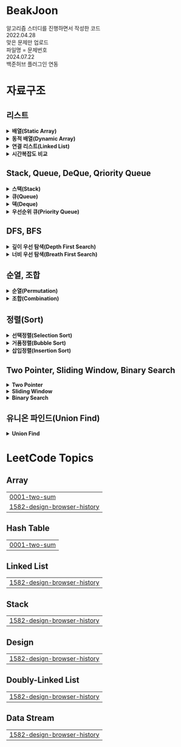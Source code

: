 # BeakJoon
알고리즘 스터디를 진행하면서 작성한 코드 \
2022.04.28 \
맞은 문제만 업로드 \
파일명 = 문제번호 \
2024.07.22 \
백준허브 플러그인 연동


# 자료구조

## 리스트
<details>
  <summary><b>배열(Static Array)</b></summary>
  <div markdown="1">
    
  - 고정된 저장공간 -> 선언 시 size 할당 필요.
    ```  
        int[] arr1 = new int[5]; //size가 5인 int형 배열 - 공간만 우선 할당
        int[] arr2 = {1,2,3,4,5}; //size가 5인 int형 배열 - 공간 + 값 할당
    ```  
  - 데이터를 연속적·순차적으로 저장 -> 첫 주소값만 알면 어떤 index에도 바로 접근 가능 -> 시간복잡도 O(1)
    ```
      ex) 첫 주소 = 0X4AF55
      -> 두 번째 데이터 = 0X4AF55 +4*1(byte)
      -> 세 번째 데이터 = 0X4AF55 +4*2(byte)
        ...
      -> n 번째 데이터 = 0X4AF55 +4*(n-1)(byte)
      => 시간복잡도 O(1)
     ```
  - LinkedList의 경우 탐색 시 시간복잡도가 O(n). 따라서 데이터 갯수가 정해져 있다면 배열을 사용하는 것이 효율적.
  - 하지만 데이터 갯수가 정해져 있지 않아 매번 크기가 큰 배열을 선언해야 한다면 메모리 비효율 발생 + 선언 시 정한 size 보다 더 많은 데이터가 저장돼야 하면 에러 발생 => `동적배열` 사용

  </div>
</details>

<details>
  <summary><b>동적 배열(Dynamic Array)</b></summary>
  <div markdown="1">
    
  - 유동적으로 배열 크기 조정.
  - 기존에 할당된 size를 초과하면 size를 2배로 늘린 배열을 새로 선언(doubling)하고 새로운 배열에 데이터 이동, 이후 기존 배열을 삭제함. (resize)
  - java에서는 `ArrayList`로 구현됨.
  - `add(E element)` : 시간복잡도가 배열 크기를 늘려야 하는 경우엔 O(n), 아닌 경우엔 O(1). 아닌 경우가 더 많기 때문에 평균적으로 O(1)
  - `add(int index, E element)` : 인자로 넘겨지는 인덱스 뒤의 데이터를 우측으로 한 칸 씩 이동시킴 -> 시간복잡도 O(n)
  - `remove(int index), remove(E element)` : 해당되는 데이터 찾아서 제거 후 뒤의 데이터를 좌측으로 한 칸 씩 이동시킴 -> 시간복잡도 O(n)
  - `indexOf(Object o)` : 배열 전체 순회 -> 시간복잡도 O(n)
    ``` java
      List<String> list = new ArrayList<String>();
      //get at 시간복잡도 : O(1)
      list.get(1);
      
      //insert back 시간복잡도 :amortized O(1)
      list.add("end");
      
      //insert at 시간복잡도 : O(n) 
      list.add(0, "add");
      
      //remove at 시간복잡도 : O(n)
      list.remove(0);
      list.remove("add");
      
      //search by value 시간복잡도 : O(n)
      list.indexOf("add"); //null일 경우 return -1 
    ```
  </div>
</details>

<details>
  <summary><b>연결 리스트(Linked List)</b></summary>
  <div markdown="1">

  - 'Node'라는 구조체가 연결되는 형식으로 데이터를 저장. '포인터'를 통해 각각의 노드에 접근함.
  - 'Node' : 값(data)와 이전, 다음 노드를 가리키는 '포인터'로 구성됨.
  - '이전 포인터(prev)' : 이전 노드를 가리키는 포인터. 첫 번째 노드(head)의 경우 null 값을 가짐.
  - '다음 포인터(next)' : 다음 노드를 가리키는 포인터. 마지막 노드의 경우 null 값을 가짐.
  - 다음 노드를 가리키는 포인터가 하나만 있는 경우를 Singly Linked List, 이전과 다음 노드 모두 있는 경우는 Doubly Linked List라고 함.
  - java의 Linked List는 Doubly Linked List로 구현되어있음.
  - 배열과 달리 메모리 상에서 연속적으로 저장되지 않기 때문에 사용에 좀 더 자유로움.
  - 메모리상에서는 비연속적이지만, 자료의 주소값을 통해 순차적으로 접근 가능함.
    ```java
     LinkedList<String> linkedList = new LinkedList<String>();
        
      /*데이터 삽입*/
      
      //insert first 시간복잡도 : O(1)
      linkedList.addFirst("first"); //deque
      
      //insert last 시간복잡도 : O(1)
      linkedList.addLast("last"); //deque
      
      //insert at 시간복잡도 : O(n)
      linkedList.add(1, "mid"); //list
      
      //insert last return boolean 시간복잡도 : O(1)
      linkedList.offer("offer1"); //deque, queue
      linkedList.offerLast("last"); //deque

      /*데이터 조회*/
      //get first 시간복잡도 : O(1)
      linkedList.getFirst(); //deque
      //get last 시간복잡도 : O(1)
      linkedList.getLast(); //deque
      //get at 시간복잡도 : O(n)
      linkedList.get(2); //list
      
      /*데이터 삭제*/
      //remove first 시간복잡도 : O(1) 
      linkedList.remove(); //deque, queue
      linkedList.removeFirst(); //deque
      
      //remove last 시간복잡도 : O(1)
      linkedList.removeLast(); //deque
      
      //remove at 시간복잡도 : O(n)
      linkedList.remove(1); //list
      
      /*데이터 수정*/
      linkedList.set(1, "set");
    ````
   
  </div>
</details>

<details>
  <summary><b>시간복잡도 비교</b></summary>
  <div markdown="1">

  |action|Static Array|Dynamic Array|Linked List|
  |---|---|---|---|
  |access|O(1)|O(1)|O(n)|
  |getFirst/getLast|-|-|O(1)|
  |update|O(1)|O(1)|O(n)|
  |insert back|O(1)|amortized O(1)|O(n)-Singly \| O(1)-Doubly|
  |insert front|-|O(n)|O(1)|
  |insert at|O(n)|O(n)|O(n)|
  |remove back|O(1)|O(1)|O(n)-Singly \| O(1)-Doubly|
  |remove front|-|O(n)|O(1)|
  |remove at|O(n)|O(n)|O(n)|
  
  </div>
</details>

## Stack, Queue, DeQue, Qriority Queue
<details>
  <summary><b>스택(Stack)</b></summary>
  <div markdown="1">
    
  - 나중에 저장된 것을 먼저 꺼냄 -> 후입선출(LIFO)
  - 매소드
    |type|method|설명|
    |---|---|---|
    |boolean|empty()|Stack이 피어있는지 확인|
    |Object|peek()|맨 위에 저장된 객체 반환(반환 후 삭제x, 비어있으면 EmptyStackException 발생)|
    |Object|pop()|맨 위에 저장된 객체 반환(반환 후 삭제o, 비버있으면 EmptyStackException 발생)|
    |Object|push()|객체 저장|
    |int|search(Object o)|객체를 찾아서 위치 전달. 없으면 -1 전달(배열과 달리 인덱스 1부터 시작)|
  - 예시
    ```java
    import java.util.Stack;
    
    public class Main {
        public static void main(String[] args) {
    		
    		Stack<Integer> stack = new Stack<Integer>();
                      // 인덱스 
    		stack.push(1); //5
    		stack.push(2); //4 
    		stack.push(3); //3 
    		stack.push(4); //2 
    		stack.push(5); //1
    		
    		System.out.println(stack.search(4)); // 결과 : 2
    		System.out.println(stack.peek()); // 결과 : 5
    		System.out.println(stack.pop()); // 결과 : 5
    		System.out.println(stack.peek()); // 결과 : 4
    ```
  </div>
</details>

<details>
  <summary><b>큐(Queue)</b></summary>

  <div markdown="1">

  - 먼저 저장한 것을 먼저 꺼냄 -> 선입선출(FIFO)
  - 메소드
    |type|method|설명|
    |---|---|---|
    |boolean|add(Object o)|객체 저장(저장공간 부족하면 IllegalStateException 발생)|
    |Object|remove()|객체 반환 후 삭제o(Queue가 비어있으면 NoSuchElementException 발생)|
    |Object|element()|객체 반환 후 삭제x(Queue가 비어있으면 NoSuchElementException 발생)|
    |boolean|offer(Object o)|객체 저장(저장공간 부족하면 false 반환)|
    |Object|poll()|객체 반환 후 삭제o(Queue가 비어있으면 null 반환)|
    |Object|peek()|겍체 반환 후 삭제x(Queue가 비어있으면 null 반환)|
  - 예시
    ```java
     import java.util.Queue;
    
    public class Main {
      public static void main(String[] args) {
        Queue<Integer> queue = new LinkedList<Integer>();
        
        queue.add(1);
        queue.add(2);
        queue.add(3);
        queue.add(4);
        queue.add(5);
  
        System.out.println(queue.element()); //결과 : 1
        System.out.println(queue.remove()); //결과 : 1
        System.out.println(queue.element()); //결과 : 2
        System.out.println(queue.remove()); //결과 : 2
        System.out.println(queue.remove()); //결과 : 3
        System.out.println(queue.element()); //결과 : 4 
    ```    
  </div>
</details>

<details>
  <summary><b>덱(Deque)</b></summary>

  <div markdown="1">

  - 양쪽에서 추가,삭제 가능한 양방향 큐(Double-Ended Queue)
  - Queue를 상속받아 구현되며, Java에서는 ArrayDeque, LinkedList 등으로 구현됨
  - Stack 대신 Deque를 사용해야 하는 이유 : Stack은 Vector 클래스를 상속받아 구현됨. Vector는 동기화된 메서드로 구현되어있어 멀티 스레드 환경에서는 안전하지만 단일 스레드 환경에서는 동기화 차리에 대한 오버헤드가 발생하면서 성능이 저하됨. 이로인해 Vector 사용이 권장되지 않고 Vector를 상속받는 Stack 또한 권장되지 않음. 
  - 메소드
    - Stack과 대응되는 매소드 (addLast/addremove 또는 addFirst/removeFirst)
      |Stack|Deque|
      |---|---|
      |push(e)|addFirst(e)|
      |pop()|removeFirst()|
      |peek()|peekFirst()|
    - Queue와 대응되는 메소드
      |Queue|Deque|
      |---|---|
      |add(e)|addLast(e)|
      |offer(e)|offerLast(e)|
      |remove()|removeFirst()|
      |poll()|pollFirst()|
      |element()|getFirst()|
      |peek()|peekFirst()|

  </div>
</details>

<details>
  <summary><b>우선순위 큐(Priority Queue)</b></summary>

  <div markdown="1">
    
  - 들어오는 순서에 상관 없이 우선순위가 높은 데이터가 먼저 나가는 자료구조
  - `힙(Heap)`을 이용하여 구현하는 것이 가장 효율적
  - 배열 vs 힙 시간복잡도 비교
    ||배열|힙|
    |---|---|---|
    |원소 추가|O(1)|O(logN)|
    |우선순위 가장 높은 원소 확인|O(N)|O(1)|
    |우선순위 가장 높은 원소 제거|O(N)|O(logN)|
  - `힙(Heap)` : 우선순위큐를 위해 고안된 `완전이진트리` 형태의 자료구조
  - `완전이진트리` : 두 개의 자식 노드만 갖는 이진트리. 마지막 레벨을 제외한 모든 레벨이 채워져 있고, 마지막 레벨은 왼쪽부터 채워져야함.
  - 힙의 종류
    - 최대 힙(Max Heap) : 부모 노드의 값이 자식 노드보다 크거나 같음. 가장 위의 노드가 최댓값.
    - 최소 힙(Min Heap) : 부모 노드의 값이 자식 노드보다 작거나 같음. 가장 위의 노드가 최솟값.
  - 힙을 배열로 표현했을 때의 인덱스
    - 왼쪽 자식 노드 : 부모 노드 *2
    - 오른쪽 자식 노드 : 부모 노드*2+1
    - 부모 노드 : 자식 노드/2

  - 노드 삽입
    - 마지막 레벨의 왼쪽 부터 삽입. 삽입 후 부모 노드와 비교 후 우선순위에 따라 노드 변경.
      ``` java
      //Min Heap
      ArrayList<Integer> heap = new ArrayList<Integer>();
      public void insert(int number) {
        int i = heap.size()+1; //마지막 노드의 인덱스
    
        while(i>1 && number < heap.get(i/2)) { //첫번째 노드까지  부모 노드와 비교
          //부모 노드 보다 작으면 부모노드를 자식 노드로, 새로 들어온 노드를 부모노드로 변경
          heap.set(i, heap.get(i/2));
          i/=2; //부모 노드로 이동
        }
        heap.set(i, number);
      }
      ```
  - 노드 삭제
    - 최상위 노드를 삭제하면 트리구조가 깨지기 때문에 젤 마지막 노드와 최상위 노드의 자리를 변경 후 마지막 노드 삭제. 이후 자식 노드와 비교하며 우선순위에 따라 노드 변경.
      ```java
       //Min Heap
      ArrayList<Integer> heap = new ArrayList<Integer>();
      public void delete() {
        int temp = heap.get(heap.size()); //최상위로 올릴 노드
        heap.set(heap.size(), heap.get(1)); //첫번째 노드를 마지막 노드로 이동
        heap.remove(heap.size()); //마지막 노드 삭제
        int parent = 1; //현재 노드
        int child = 2; //자식 노드
        
        while(child<heap.size() && temp < heap.get(child)) { //마지막 노드 까지 자식노드와 비교, 자식 노드보다 작으면 중단
          //왼쪽 노드 보다 오른쪽 노드가 더 작으면 오른쪽 노드로 이동
          if(heap.get(child) > heap.get(child+1)) {
            child++;
          }
          
          //자식 노드와 자리 바꾸고 다음 자식노드와 비교
          heap.set(parent, heap.get(child));
          parent = child;
          child = child*2;
        }
        heap.set(parent, temp);
      }
      ```

    - 자바의 Priority Queue
      ```java
      public static void main(String[] args) throws IOException {
        //오름차순
        PriorityQueue<Integer> asc = new PriorityQueue<Integer>();
      
        asc.add(5);
        asc.add(3);
        asc.add(2);
        asc.add(6);
        asc.add(1);
      
        while(!asc.isEmpty()) {
          System.out.println(asc.poll()); // 출력 : 1 2 3 5 6
        }

        //내림차순
        PriorityQueue<Integer> desc = new PriorityQueue<Integer>(Collections.reverseOrder());
      
        desc.add(5);
        desc.add(3);
        desc.add(2);
        desc.add(6);
        desc.add(1);
      
        while(!desc.isEmpty()) {
          System.out.println(desc.poll()); // 출력 : 6 5 3 2 1
        }

        //람다식을 이용하여 우선순위 변경
        PriorityQueue<Integer> abs = new PriorityQueue<Integer>((o1, o2) -> {
  			if(Math.abs(o1) == Math.abs(o2)) {
  				return o1 - o2; //절댓값이 같으면 더 작은 수 우선
  			} else {
  				return Math.abs(o1) - Math.abs(o2); //절댓값이 작은 순서대로
  			}
  		});
  		
  		abs.add(1);
  		abs.add(-1);
  		abs.add(-2);
  		abs.add(-3);
  		System.out.println("abs:"+abs.poll()); // 출력 : -1
      }
      ```
  </div>
</details>

## DFS, BFS
<details>
  <summary><b>깊이 우선 탐색(Depth First Search)</b></summary>

  <div markdown="1">

  - 그래프에서 깊은 부분을 우선적으로 탐색하는 알고리즘
  - 동작 과정
    1. 첫 번째 노드 방문
    2. 인접 노드 유무 확인
    3. 인접 노드 존재o -> 현재 노드를 스택에 저장 후 방문처리
    4. 인접 노드 존재x -> 스택에서 최상단 노드 꺼내어 해당 노드로 이동
    5. 2~4번 순서 반복하다가 인접 노드가 없고 스택에 저장된 노드도 없으면 탐색 종료

  - 장점
    - 현재 순회 중인 노드만 저장(Stack 활용)하기 때문에 BFS에 비해 메모리 공간을 덜 차지함
    - 목표 노드가 깊은 단계에 있는 경우 해를 빨리 구할 수 있음
  - 단점
    - 해가 없는 경로에 깊이 빠질 수 있음 -> 미리 지정한 임의의 깊이까지만 탐색하고, 목표 노드를 발견하지 못하면 다음 경로를 탐색하도록 설정해야 함
    - 얻은 해가 최단 경로라는 보장은 없음(최적의 해가 아닐 수 있음)
  - java 구현
    ```java
    package demo;
    
    import java.io.*;
    import java.util.*;
    
    public class Main{
    
    	static Deque<Integer> stack = new LinkedList<Integer>();
    	static boolean visited[];
    	static int graph[][]; 
    	static int nodes;
    	static int edges;
    	static StringBuffer sb;
    
    	public static void main(String[] args) throws IOException {
    		BufferedReader br = new BufferedReader(new InputStreamReader(System.in));
    		StringTokenizer st = new StringTokenizer(br.readLine());
    		nodes = Integer.parseInt(st.nextToken());
    		edges = Integer.parseInt(st.nextToken());
    		int start = Integer.parseInt(st.nextToken());
    		visited = new boolean[nodes+1];
    		graph = new int[nodes+1][nodes+1];
    		sb = new StringBuffer();
    		
    		for(int i=0; i<edges; i++) {
    			StringTokenizer st2 = new StringTokenizer(br.readLine());
    			int node1 = Integer.parseInt(st2.nextToken());
    			int node2 = Integer.parseInt(st2.nextToken());
    			graph[node1][node2] = 1;
    			graph[node2][node1] = 1;
    		}
    		
    		
    		visited[start] = true;
    		stack.add(start);
    		sb.append(start).append(" ");
    		
    		dfs(start);
    		
    		System.out.println(sb.toString());
    		
    	}
    
    	public static void dfs(int current) {
    		for(int j=1; j<=nodes; j++) {
    			//인접 노드 확인
    			if(graph[current][j] == 1) {
    				//방문 여부 확인
    				if(!visited[j]) {
    					//스택에 저장 후 방문 처리
    					stack.add(j);
    					visited[j] = true;
    					
    					sb.append(j).append(" ");
    					//인접 노드 방문
    					dfs(j);
    				}
    			}
    		}
    	}
    }
    ```
  </div>
</details>

<details>
  <summary><b>너비 우선 탐색(Breath First Search)</b></summary>

  <div markdown="1">
    
  - 그래프에서 가까운 노드부터 우선적으로 탐색하는 알고리즘
  - 큐 자료구조를 이용함
  - 동작과정
    1. 첫번째 노드 방문처리 후 인접 노드를 큐에 저장
    2. 큐에서 값을 꺼내어 방문처리 후 인접 노드 중 방문하지 않은 노드 있다면  큐에 저장.
    3. 큐에서 값을 꺼낼 수 없을 때 까지 2~3번 반복.

  - 장점
    - 최단 경로를 구할 수 있음
  - 단점
    - 경로가 매우 길 경우 탐색해야하는 노드의 수가 증가함으로 메모리 공간을 많이 차지함
    - 해가 존재하지 않는다면 유한 그래프의 경우 모든 그래프를 탐색한 후 실패로 끝남
    - 무한 그래프의 경우 해를 찾지 못하고 끝내지도 못함
  - java 구현
  ```java
  import java.io.*;
  import java.util.*;
  
  public class Main{
  
  	static boolean visited[];
  	static int graph[][]; 
  	static int nodes;
  	static int edges;
  	static StringBuffer sb;
  	static Queue<Integer> queue = new LinkedList<Integer>();
  	public static void main(String[] args) throws IOException {
  		BufferedReader br = new BufferedReader(new InputStreamReader(System.in));
  		StringTokenizer st = new StringTokenizer(br.readLine());
  		nodes = Integer.parseInt(st.nextToken());
  		edges = Integer.parseInt(st.nextToken());
  		int start = Integer.parseInt(st.nextToken());
  		visited = new boolean[nodes+1];
  		graph = new int[nodes+1][nodes+1];
  		sb = new StringBuffer();
  		
  		for(int i=0; i<edges; i++) {
  			StringTokenizer st2 = new StringTokenizer(br.readLine());
  			int node1 = Integer.parseInt(st2.nextToken());
  			int node2 = Integer.parseInt(st2.nextToken());
  			graph[node1][node2] = 1;
  			graph[node2][node1] = 1;
  		}
  		
  		
  		visited[start] = true;
  		sb.append(start).append(" ");
  		queue.add(start);
  		
  		while(!queue.isEmpty()) {
  			//큐에서 값을 꺼내서 탐색
  			bfs(queue.poll());
  		}
  		
  		System.out.println(sb.toString());
  		
  	}
  
  	public static void bfs(int current) {
  		for(int j=1; j<=nodes; j++) {
  			//인접 노드 확인
  			if(graph[current][j] == 1) {
  				//방문 여부 확인
  				if(!visited[j]) {
  					//큐에 저장 후 방문 처리
  					queue.add(j);
  					visited[j] = true;
  					
  					sb.append(j).append(" ");
  				}
  			}
  		}
  	}
  }
  ```
  </div>
</details>

## 순열, 조합
<details>
  <summary><b>순열(Permutation)</b></b></summary>

  <div markdown="1">
    
  - n개의 값 중에서 r개의 값을 <b>순서를 고려하여</b> 선정하는 경우의 수
  - 즉, 순서가 다르면 다른 경우의 수로 봄([a,b]와 [b,a]는 다른 것으로 취급)
  - 경우의 수를 계산할 때는 n!/(n-r)!로 계산 함
  - java 코드
    ```java
    import java.io.*;
    import java.util.*;
    
    public class Main{
    
    	public static boolean[] visited;
    	public static int[] result;
    	public static int r;
    	public static int n;
    	public static int[] intArrN;
    	
    	public static void main(String[] args) throws IOException {
    		BufferedReader br = new BufferedReader(new InputStreamReader(System.in));
    		n = Integer.parseInt(br.readLine());
    		r = Integer.parseInt(br.readLine());
    		String[] arrN = br.readLine().split("");
    		intArrN = new int[n];
    		visited = new boolean[n];
    		result  = new int[r];
    		for(int i=0; i<arrN.length; i++) {
    			intArrN[i] = Integer.parseInt(arrN[i]);
    		}
    		
    		System.out.println(n+"P"+r+"="+permutationCount(n, r));
    		permutation(0);
    	}
    	
    	/**
    	 * 순열 경우의 수
    	 * @param n
    	 * @param r
    	 * @return
    	 */
    	public static int permutationCount(int n, int r) {
    		return factorial(n) / factorial(n-r);
    	}
    	
    	public static int factorial(int number) {
    		if(number == 1 || number == 0) {
    			return 1;
    		}
    		return number*factorial(number-1);
    	}
    	
    	/**
    	 * 순열의 모든 경우 출력
    	 * @param depth
    	 */
    	public static void permutation(int depth) {
    		if(depth == r) {
    			Arrays.stream(result).forEach(System.out::print);
    			System.out.println("");
    			return;
    		}
    		for(int i=0; i<n; i++) {
    			if(visited[i]) {
    				continue;
    			} else {
    				result[depth] = intArrN[i];
    				visited[i] = true;
    				permutation(depth+1);
    				visited[i] = false; //r번째까지 다 돌면 visited 초기화 
    			}
    		}
    	}
    }
    ```
- 콘솔
  ```
  4 //n 입력 
  2 //r 입력
  1234 //arrN 입력
  4P2=12 // 순열 경우의 수
  12 //순열 출력 시작
  13
  14
  21
  23
  24
  31
  32
  34
  41
  42
  43 //순열 출력 종료
  ```
  </div>
</details>

<details>
  <summary><b>조합(Combination)</b></summary>

  <div markdown="1">

  - n개의 값 중에서 r개의 값을 <b>순서를 고려하지 않고</b> 선정하는 경우의 수
  - 즉, 순서가 달라도 같은 경우의 수로 봄([a,b]와 [b,a]는 같은 것으로 취급)
  - 경우의 수를 계산할 때는 n!/((n-r)!*r!)로 계산하고 nCr로 표기함
  - java 코드 : `나`를 포함하는 경우의 수(n-1Cr-1)와 `나`를 포함하지 않는 경우의 수(n-1Cr)의 합으로 치환하여 재귀함수 구현
    ```java
    import java.io.*;
    import java.util.*;
    
    public class Main{
    
    	public static boolean[] visited;
    	public static int[] result;
    	public static int r;
    	public static int n;
    	public static int[] intArrN;
    	
    	public static void main(String[] args) throws IOException {
    		BufferedReader br = new BufferedReader(new InputStreamReader(System.in));
    		n = Integer.parseInt(br.readLine());
    		r = Integer.parseInt(br.readLine());
    		String[] arrN = br.readLine().split("");
    		intArrN = new int[n];
    		visited = new boolean[n];
    		result  = new int[r];
    		for(int i=0; i<arrN.length; i++) {
    			intArrN[i] = Integer.parseInt(arrN[i]);
    		}
    		
    		System.out.println(n+"C"+r+"="+combinationCount(n, r));
    		combination(0);
    	}
    	
    	/**
    	 * 조합 경우의 수
    	 * @param n
    	 * @param r
    	 * @return
    	 */
    	public static int combinationCount(int n, int r) {
    		if(n == r || r == 0) {
    			return 1;
    		}
    		return combinationCount(n-1, r-1) + combinationCount(n-1, r);
    	}
    	
    	/**
    	 * 조합의 모든 경우 출력
    	 * @param depth
    	 */
    	public static void combination(int depth) {
    		if(depth == r) {
    			Arrays.stream(result).forEach(System.out::print);
    			System.out.println("");
    			return;
    		}
    		for(int i=depth; i<n; i++) { //depth 이전의 값은 제외
    			if(visited[i]) {
    				continue;
    			} else {
    				result[depth] = intArrN[i];
    				visited[i] = true;
    				combination(depth+1);
    				visited[i] = false; //r번째까지 다 돌면 visited 초기화 
    			}
    		}
    	}
    }
    ```
  - 출력
    ```
    4 //n 입력
    2 //r 입력
    1234 //arrN 입력
    4C2=6 //조합 경우의 수 출력
    12 //조합의 모든 경우의 수 출력 시작
    13
    14
    23
    24
    32
    34
    42
    43 //조합의 모든 경우의 수 출력 종료
    ```
  </div>
</details>

## 정렬(Sort)
<details>
  <summary><b>선택정렬(Selection Sort)</b></summary>

  <div markdown="1">

  - 해당 순서에 원소를 넣을 위치는 정해져 있고, 어떤 원소를 넣을지 선택하는 알고리즘.
  - 시간복잡도 : O(n²)
  - 예)
    - 오름차순 : 첫 번째 위치에 최솟값, 두 번째 위치에 두 번째 최솟값...
    - 내림차순 : 첫 번째 위치에 최댓값, 두 번째 위치에 두 번째 최솟값...
  - java 코드(오름차순 정렬, 배열 마지막 순서에 최댓값 -> 첫번째 순서에 최솟값)
  ```java
  import java.io.*;
  import java.util.*;
  
  public class Main{
      public static void main(String[] args) throws IOException {
          BufferedReader br = new BufferedReader(new InputStreamReader(System.in));
          StringTokenizer st = new StringTokenizer(br.readLine());
          int N = Integer.parseInt(st.nextToken());
          int K = Integer.parseInt(st.nextToken());
          int[] arr = new int[N];
          
          //배열에 값 넣기
          StringTokenizer st2 = new StringTokenizer(br.readLine());
          for (int i=0; i<N; i++) {
              arr[i] = Integer.parseInt(st2.nextToken());
          }
          
          solution(N, K, arr);
          
      }
      
      public static void solution(int N, int K, int[] arr) {
          int count = 0;
          int max = 0;
          for(int i=N-1; i>0; i--) {
          	max = i; //최댓값의 인덱스 
          	//최댓값 찾기
              for(int j=i-1; j>=0; j--) {
              	if(arr[j]>arr[max]) {
              		max = j;
              	}
              }
              //배열의 i번째 위치가 최댓값이 아니면 자리 교체
              if(i!=max) {
              	int temp = arr[max];
              	arr[max] = arr[i];
              	arr[i] = temp;
              	++count;
              }
          }
          Arrays.stream(arr).forEach(System.out::print);
      }
  }

  ```
  </div>
</details>

<details>
  <summary><b>거품정렬(Bubble Sort)</b></b></summary>

  <div markdown="1">

  - 서로 인접한 두 원소를 비교하고, 조건에 맞지 않다면 자리를 교환하여 정렬하는 알고리즘
  - java 코드 (오름차순 정렬)
    ```java
    import java.util.*;
    import java.io.*;
    
    public class Main{
        public static void main(String[] args) throws IOException{
            BufferedReader br = new BufferedReader(new InputStreamReader(System.in));
            int N = Integer.parseInt(br.readLine());
            int[] arr = new int[N];
            //배열 담기
            StringTokenizer st = new StringTokenizer(br.readLine());
            for(int i=0; i<N; i++) {
                arr[0] = Integer.parseInt(st.nextToken());
            }
            
            solution(N, arr);
        }
        
        public static int solution(int N, int[] arr) {
            
            for(int i=0; i<N; i++){
                for(int j=1; j<N; j++) {
                    //두 원소 비교 -> 앞의 원소가 뒤의 원소보다 크면 자리 교체
                    if(arr[j-1]>arr[j]) {
                        int temp = arr[j-1];
                        arr[j-1] = arr[j];
                        arr[j] = temp;
                    }
                }
            }
            
            return count;
        }
    }
    ```
  </div>
</details>

<details>
  <summary><b>삽입정렬(Insertion Sort)</b></summary>

  <div markdown="1">

  - 두 번째 원소부터 시작하여 앞의 원소들과 비교하며 삽입할 위치 지정 -> 원소들을 뒤로 미루고 지정한 위치에 원소 삽입
  - 시간복잡도 : 최선의 경우 O(n) / 평균 또는 최악의 경우 O(n²)
  - java 코드 (오름차순 정렬)
    ```java
    import java.io.*;
    import java.util.*;
    
    public class Main{
        public static void main(String[] args) throws IOException {
            int[] arr = {1,3,5,14,56,37,8,20};
            
            Arrays.stream(solution(arr)).forEach(e -> System.out.print(e+" "));
            
        }
        
        public static int[] solution(int[] arr) {
        	for(int i=1; i<arr.length; i++) { //두 번째 원소부터 시작
        		int temp = arr[i];//현재 원소
        		int prev = i-1;
        		while(prev>=0 && arr[prev]>temp) { //현재 원소가 앞 원소보다 작으면 반복
        			arr[prev+1] = arr[prev]; //앞 원소와 자리 교체
        			prev--; //앞으로 이동
        		}
        		arr[prev+1] = temp; //삽입
        	}
        	return arr;
        }
        
    }
    ```
- 출력
    ```
    1 3 5 8 14 20 37 56 
    ```
    
  </div>
</details>

## Two Pointer, Sliding Window, Binary Search
<details>
  <summary><b>Two Pointer</b></summary>
  <div marks="1">

  - 1차원 배열에서 각기 다른 원소를 가리키는 2개의 포인터를 조작하여 원하는 값을 찾는 알고리즘
  - start/end 또는 left/right 등 2개의 포인터를 조작하고 기록한다.
  - 동작 과정
    - start와 end가 첫번째 원소의 인덱스를 가리키도록 함
    - 현재 가리키는 원소의 합이 구하고자 하는 값보다 작으면 end+1
    - 현재 가리키는 원소의 합이 구하고자 하는 값보다 크면 start+1
    - 현재 가리키는 원소의 합이 구하고자 하는 값과 같으면 result+1
    - 모든 경우ㅇ가 확인될 때 까지 위의 과정을 반복함
  - 시간복잡도 : O(n)
  </div>
</details>

<details>
  <summary><b>Sliding Window</b></summary>
  <div marks="1">

  - 1차원 배열에서 고정 사이즈의 부분배열(윈도우)가 이동하면서 부분배열 내의 데이터를 이용해 문제를 해결하는 알고리즘
  - 동작과정
    - 배열의 길이보다 작은 부분배열 길이 설정
    - 부분배열의 첫번째 원소를 제거하고, 마지막 원소 뒤에 원소를 추가하여 한 칸씩 이동
    - 마지막 원소가 부분배열에 포함될때 까지 반복
  - 시간복잡도 : O(n)
  </div>
</details>

<details>
  <summary><b>Binary Search</b></summary>
  <div marks="1">

  - 정렬된 리스트에서 검색 범위를 좁혀나가며 탐색하는 알고리즘
  - 정렬된 리스트에서만 사용 가능하지만, 검색이 반복될 때 마다 범위가 절반으로 줄어들기 때문에 속도가 빠름
  - 동작 과정
    - 정렬된 배열의 중간값과 탐색할 값을 비교
      - 중간값과 탐색값이 같으면 탐색 종료
      - 중간값보다 탐색값이 크면 중간값의 오른쪽 구간을 탐색
      - 중간값보다 탐색값이 작으면 중간값의 왼쪽 구간을 탐색
    - 값을 찾거나 간격이 비어있을 때 까지 반복
  - 시간복잡도 : 최선 - O(1) / 평균, 최악 - O(log n)
  </div>
</details>

## 유니온 파인드(Union Find)
<details>
  <summary><b>Union Find</b></summary>
  <div markdown="1">

  - 여러 노드 중 2개의 노드를 하나의 집합으로 묶는 union과 특정 노드의 부모 노드를 찾는 find 연산으로 이루어진 알고리즘
  - 두 노드가 같은 그래프에 속하는지 판별하는 알고리즘

    ```java
    import java.util.*;
    
    public class Main{
    	static int[] parents = new int[7];//부모 노드 정보
    
    	public static void main(String args[]) {
    		int[][] graphs = {{1,2}, {1,3}, {4,5}, {4,6}, {5,6}};
    		
    		//부모 노드를 자기 자신으로 초기화
    		for(int i=1; i<=6; i++) {
    			parents[i] = i;
    		}
    		
    		//같은 노드 연결
    		for(int i=0; i<graphs.length; i++) {
    			union(graphs[i][0], graphs[i][1]);
    		}
    		
    		Arrays.stream(parents).forEach(System.out::println); //각 원소의 부모노드 출력
    	}
    	
    	public static void union(int a, int b) {
    		int parentA = find(a);
    		int parentB = find(b);
    		
    		if(parentA != parentB) {
    			parents[b] = parentA;
    		}
    	}
    	
    	public static int find(int a) {
    		//인덱스와 부모 노드가 같으면 그대로 리턴(최상위 노드일 경우)
    		if(parents[a] == a) {
    			return a;
    		} else {
    			//부모 노드를 찾아서 갱신 후 리턴
    			return parents[a] = find(parents[a]);
    		}
    	}
    }
    ```
    
  </div>
</details>

<!---LeetCode Topics Start-->
# LeetCode Topics
## Array
|  |
| ------- |
| [0001-two-sum](https://github.com/WonHeejin/algorithm-study/tree/master/0001-two-sum) |
| [1582-design-browser-history](https://github.com/WonHeejin/algorithm-study/tree/master/1582-design-browser-history) |
## Hash Table
|  |
| ------- |
| [0001-two-sum](https://github.com/WonHeejin/algorithm-study/tree/master/0001-two-sum) |
## Linked List
|  |
| ------- |
| [1582-design-browser-history](https://github.com/WonHeejin/algorithm-study/tree/master/1582-design-browser-history) |
## Stack
|  |
| ------- |
| [1582-design-browser-history](https://github.com/WonHeejin/algorithm-study/tree/master/1582-design-browser-history) |
## Design
|  |
| ------- |
| [1582-design-browser-history](https://github.com/WonHeejin/algorithm-study/tree/master/1582-design-browser-history) |
## Doubly-Linked List
|  |
| ------- |
| [1582-design-browser-history](https://github.com/WonHeejin/algorithm-study/tree/master/1582-design-browser-history) |
## Data Stream
|  |
| ------- |
| [1582-design-browser-history](https://github.com/WonHeejin/algorithm-study/tree/master/1582-design-browser-history) |
<!---LeetCode Topics End-->
